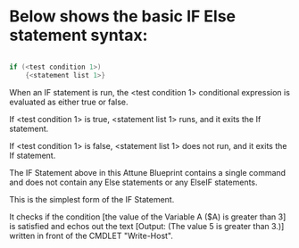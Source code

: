 # Below shows the basic IF Else statement syntax:

```powershell

if (<test condition 1>)
    {<statement list 1>}

```

When an IF statement is run, the <test condition 1> conditional expression is evaluated as either true or false.

If <test condition 1> is true, <statement list 1> runs, and it exits the If statement.

If <test condition 1> is false, <statement list 1> does not run, and it exits the If statement.

The IF Statement above in this Attune Blueprint contains a single command and does not contain any Else statements or any ElseIF statements. 

This is the simplest form of the IF Statement.

It checks if the condition [the value of the Variable A ($A) is greater than 3] is satisfied and echos out the text [Output: (The value 5 is greater than 3.)] written in front of the CMDLET "Write-Host".
